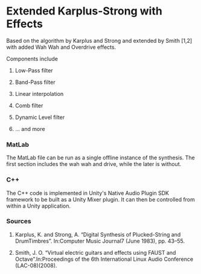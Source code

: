 # Extended Karplus-Strong with Effects
Based on the algorithm by Karplus and Strong and extended by Smith [1,2] with added Wah Wah and Overdrive effects.

Components include

1. Low-Pass filter

2. Band-Pass filter

3. Linear interpolation

4. Comb filter

5. Dynamic Level filter

6. ... and more

### MatLab
The MatLab file can be run as a single offline instance of the synthesis. The first section includes the wah wah and drive, while the later is without.

### C++
The C++ code is implemented in Unity's Native Audio Plugin SDK framework to be built as a Unity Mixer plugin. It can then be controlled from within a Unity application.

### Sources

1. Karplus,  K.  and  Strong,  A.  “Digital  Synthesis  of  Plucked-String  and  DrumTimbres”. In:Computer Music Journal7 (June 1983), pp. 43–55.

2. Smith, J. O. “Virtual electric guitars and effects using FAUST and Octave”.In:Proceedings of the 6th International Linux Audio Conference (LAC-08)(2008).